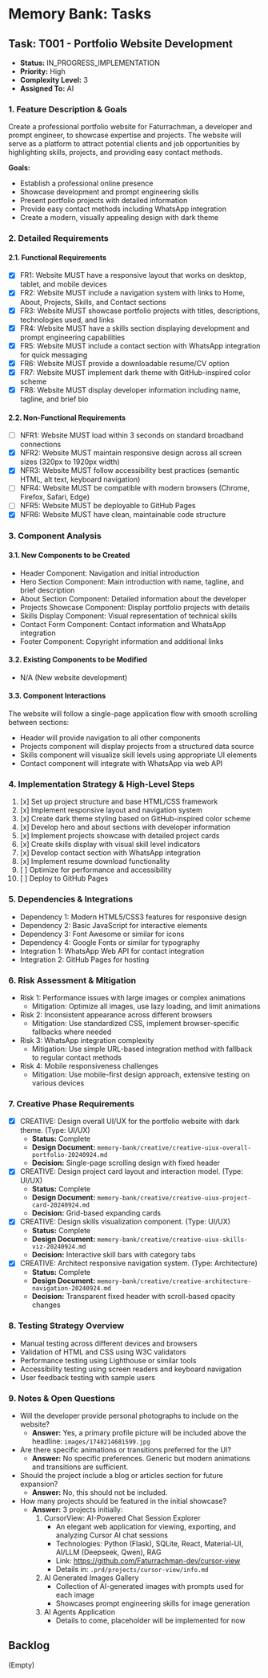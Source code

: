 # Memory Bank: Tasks

## Task: T001 - Portfolio Website Development

- **Status:** IN_PROGRESS_IMPLEMENTATION
- **Priority:** High
- **Complexity Level:** 3
- **Assigned To:** AI

### 1. Feature Description & Goals
Create a professional portfolio website for Faturrachman, a developer and prompt engineer, to showcase expertise and projects. The website will serve as a platform to attract potential clients and job opportunities by highlighting skills, projects, and providing easy contact methods.

**Goals:**
- Establish a professional online presence
- Showcase development and prompt engineering skills
- Present portfolio projects with detailed information
- Provide easy contact methods including WhatsApp integration
- Create a modern, visually appealing design with dark theme

### 2. Detailed Requirements
#### 2.1. Functional Requirements
- [x] FR1: Website MUST have a responsive layout that works on desktop, tablet, and mobile devices
- [x] FR2: Website MUST include a navigation system with links to Home, About, Projects, Skills, and Contact sections
- [x] FR3: Website MUST showcase portfolio projects with titles, descriptions, technologies used, and links
- [x] FR4: Website MUST have a skills section displaying development and prompt engineering capabilities
- [x] FR5: Website MUST include a contact section with WhatsApp integration for quick messaging
- [x] FR6: Website MUST provide a downloadable resume/CV option
- [x] FR7: Website MUST implement dark theme with GitHub-inspired color scheme
- [x] FR8: Website MUST display developer information including name, tagline, and brief bio

#### 2.2. Non-Functional Requirements
- [ ] NFR1: Website MUST load within 3 seconds on standard broadband connections
- [x] NFR2: Website MUST maintain responsive design across all screen sizes (320px to 1920px width)
- [x] NFR3: Website MUST follow accessibility best practices (semantic HTML, alt text, keyboard navigation)
- [ ] NFR4: Website MUST be compatible with modern browsers (Chrome, Firefox, Safari, Edge)
- [ ] NFR5: Website MUST be deployable to GitHub Pages
- [x] NFR6: Website MUST have clean, maintainable code structure

### 3. Component Analysis
#### 3.1. New Components to be Created
- Header Component: Navigation and initial introduction
- Hero Section Component: Main introduction with name, tagline, and brief description
- About Section Component: Detailed information about the developer
- Projects Showcase Component: Display portfolio projects with details
- Skills Display Component: Visual representation of technical skills
- Contact Form Component: Contact information and WhatsApp integration
- Footer Component: Copyright information and additional links

#### 3.2. Existing Components to be Modified
- N/A (New website development)

#### 3.3. Component Interactions
The website will follow a single-page application flow with smooth scrolling between sections:
- Header will provide navigation to all other components
- Projects component will display projects from a structured data source
- Skills component will visualize skill levels using appropriate UI elements
- Contact component will integrate with WhatsApp via web API

### 4. Implementation Strategy & High-Level Steps
1. [x] Set up project structure and base HTML/CSS framework
2. [x] Implement responsive layout and navigation system
3. [x] Create dark theme styling based on GitHub-inspired color scheme
4. [x] Develop hero and about sections with developer information
5. [x] Implement projects showcase with detailed project cards
6. [x] Create skills display with visual skill level indicators
7. [x] Develop contact section with WhatsApp integration
8. [x] Implement resume download functionality
9. [ ] Optimize for performance and accessibility
10. [ ] Deploy to GitHub Pages

### 5. Dependencies & Integrations
- Dependency 1: Modern HTML5/CSS3 features for responsive design
- Dependency 2: Basic JavaScript for interactive elements
- Dependency 3: Font Awesome or similar for icons
- Dependency 4: Google Fonts or similar for typography
- Integration 1: WhatsApp Web API for contact integration
- Integration 2: GitHub Pages for hosting

### 6. Risk Assessment & Mitigation
- Risk 1: Performance issues with large images or complex animations
  - Mitigation: Optimize all images, use lazy loading, and limit animations
- Risk 2: Inconsistent appearance across different browsers
  - Mitigation: Use standardized CSS, implement browser-specific fallbacks where needed
- Risk 3: WhatsApp integration complexity
  - Mitigation: Use simple URL-based integration method with fallback to regular contact methods
- Risk 4: Mobile responsiveness challenges
  - Mitigation: Use mobile-first design approach, extensive testing on various devices

### 7. Creative Phase Requirements
- [x] CREATIVE: Design overall UI/UX for the portfolio website with dark theme. (Type: UI/UX)
  - **Status:** Complete
  - **Design Document:** `memory-bank/creative/creative-uiux-overall-portfolio-20240924.md`
  - **Decision:** Single-page scrolling design with fixed header
- [x] CREATIVE: Design project card layout and interaction model. (Type: UI/UX)
  - **Status:** Complete
  - **Design Document:** `memory-bank/creative/creative-uiux-project-card-20240924.md`
  - **Decision:** Grid-based expanding cards
- [x] CREATIVE: Design skills visualization component. (Type: UI/UX)
  - **Status:** Complete
  - **Design Document:** `memory-bank/creative/creative-uiux-skills-viz-20240924.md`
  - **Decision:** Interactive skill bars with category tabs
- [x] CREATIVE: Architect responsive navigation system. (Type: Architecture)
  - **Status:** Complete
  - **Design Document:** `memory-bank/creative/creative-architecture-navigation-20240924.md`
  - **Decision:** Transparent fixed header with scroll-based opacity changes

### 8. Testing Strategy Overview
- Manual testing across different devices and browsers
- Validation of HTML and CSS using W3C validators
- Performance testing using Lighthouse or similar tools
- Accessibility testing using screen readers and keyboard navigation
- User feedback testing with sample users

### 9. Notes & Open Questions
- Will the developer provide personal photographs to include on the website?
  - **Answer:** Yes, a primary profile picture will be included above the headline: `images/1748214681599.jpg`
- Are there specific animations or transitions preferred for the UI?
  - **Answer:** No specific preferences. Generic but modern animations and transitions are sufficient.
- Should the project include a blog or articles section for future expansion?
  - **Answer:** No, this should not be included.
- How many projects should be featured in the initial showcase?
  - **Answer:** 3 projects initially:
    1. CursorView: AI-Powered Chat Session Explorer
       - An elegant web application for viewing, exporting, and analyzing Cursor AI chat sessions
       - Technologies: Python (Flask), SQLite, React, Material-UI, AI/LLM (Deepseek, Qwen), RAG
       - Link: https://github.com/Faturrachman-dev/cursor-view
       - Details in: `.prd/projects/cursor-view/info.md`
    2. AI Generated Images Gallery
       - Collection of AI-generated images with prompts used for each image
       - Showcases prompt engineering skills for image generation
    3. AI Agents Application
       - Details to come, placeholder will be implemented for now

## Backlog
(Empty) 